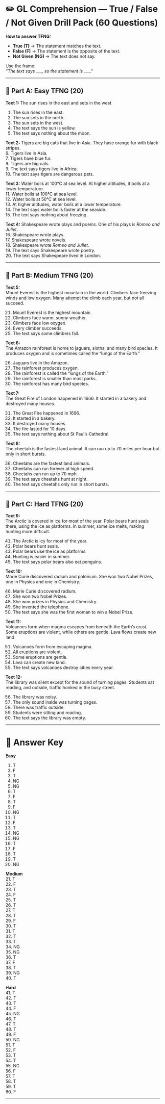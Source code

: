 # ✏️ GL Comprehension — True / False / Not Given Drill Pack (60 Questions)

**How to answer TFNG:**  
- **True (T)** → The statement matches the text.  
- **False (F)** → The statement is the opposite of the text.  
- **Not Given (NG)** → The text does not say.  

Use the frame:  
*“The text says ___, so the statement is ___.”*

---

## 🔹 Part A: Easy TFNG (20)

**Text 1:** The sun rises in the east and sets in the west.  
1. The sun rises in the east.  
2. The sun sets in the north.  
3. The sun sets in the west.  
4. The text says the sun is yellow.  
5. The text says nothing about the moon.  

**Text 2:** Tigers are big cats that live in Asia. They have orange fur with black stripes.  
6. Tigers live in Asia.  
7. Tigers have blue fur.  
8. Tigers are big cats.  
9. The text says tigers live in Africa.  
10. The text says tigers are dangerous pets.  

**Text 3:** Water boils at 100°C at sea level. At higher altitudes, it boils at a lower temperature.  
11. Water boils at 100°C at sea level.  
12. Water boils at 50°C at sea level.  
13. At higher altitudes, water boils at a lower temperature.  
14. The text says water boils faster at the seaside.  
15. The text says nothing about freezing.  

**Text 4:** Shakespeare wrote plays and poems. One of his plays is *Romeo and Juliet*.  
16. Shakespeare wrote plays.  
17. Shakespeare wrote novels.  
18. Shakespeare wrote *Romeo and Juliet*.  
19. The text says Shakespeare wrote poetry.  
20. The text says Shakespeare lived in London.  

---

## 🔹 Part B: Medium TFNG (20)

**Text 5:**  
Mount Everest is the highest mountain in the world. Climbers face freezing winds and low oxygen. Many attempt the climb each year, but not all succeed.  

21. Mount Everest is the highest mountain.  
22. Climbers face warm, sunny weather.  
23. Climbers face low oxygen.  
24. Every climber succeeds.  
25. The text says some climbers fail.  

**Text 6:**  
The Amazon rainforest is home to jaguars, sloths, and many bird species. It produces oxygen and is sometimes called the “lungs of the Earth.”  

26. Jaguars live in the Amazon.  
27. The rainforest produces oxygen.  
28. The rainforest is called the “lungs of the Earth.”  
29. The rainforest is smaller than most parks.  
30. The rainforest has many bird species.  

**Text 7:**  
The Great Fire of London happened in 1666. It started in a bakery and destroyed many houses.  

31. The Great Fire happened in 1666.  
32. It started in a bakery.  
33. It destroyed many houses.  
34. The fire lasted for 10 days.  
35. The text says nothing about St Paul’s Cathedral.  

**Text 8:**  
The cheetah is the fastest land animal. It can run up to 70 miles per hour but only in short bursts.  

36. Cheetahs are the fastest land animals.  
37. Cheetahs can run forever at high speed.  
38. Cheetahs can run up to 70 mph.  
39. The text says cheetahs hunt at night.  
40. The text says cheetahs only run in short bursts.  

---

## 🔹 Part C: Hard TFNG (20)

**Text 9:**  
The Arctic is covered in ice for most of the year. Polar bears hunt seals there, using the ice as platforms. In summer, some ice melts, making hunting more difficult.  

41. The Arctic is icy for most of the year.  
42. Polar bears hunt seals.  
43. Polar bears use the ice as platforms.  
44. Hunting is easier in summer.  
45. The text says polar bears also eat penguins.  

**Text 10:**  
Marie Curie discovered radium and polonium. She won two Nobel Prizes, one in Physics and one in Chemistry.  

46. Marie Curie discovered radium.  
47. She won two Nobel Prizes.  
48. She won prizes in Physics and Chemistry.  
49. She invented the telephone.  
50. The text says she was the first woman to win a Nobel Prize.  

**Text 11:**  
Volcanoes form when magma escapes from beneath the Earth’s crust. Some eruptions are violent, while others are gentle. Lava flows create new land.  

51. Volcanoes form from escaping magma.  
52. All eruptions are violent.  
53. Some eruptions are gentle.  
54. Lava can create new land.  
55. The text says volcanoes destroy cities every year.  

**Text 12:**  
The library was silent except for the sound of turning pages. Students sat reading, and outside, traffic honked in the busy street.  

56. The library was noisy.  
57. The only sound inside was turning pages.  
58. There was traffic outside.  
59. Students were sitting and reading.  
60. The text says the library was empty.  

---

# 📝 Answer Key

**Easy**  
1. T  
2. F  
3. T  
4. NG  
5. NG  
6. T  
7. F  
8. T  
9. F  
10. NG  
11. T  
12. F  
13. T  
14. NG  
15. NG  
16. T  
17. F  
18. T  
19. T  
20. NG  

**Medium**  
21. T  
22. F  
23. T  
24. F  
25. T  
26. T  
27. T  
28. T  
29. F  
30. T  
31. T  
32. T  
33. T  
34. NG  
35. NG  
36. T  
37. F  
38. T  
39. NG  
40. T  

**Hard**  
41. T  
42. T  
43. T  
44. F  
45. NG  
46. T  
47. T  
48. T  
49. F  
50. NG  
51. T  
52. F  
53. T  
54. T  
55. NG  
56. F  
57. T  
58. T  
59. T  
60. F  

---
